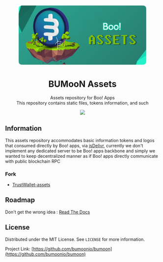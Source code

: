 <!-- PROJECT SHIELDS -->
<!--
*** I'm using markdown "reference style" links for readability.
*** Reference links are enclosed in brackets [ ] instead of parentheses ( ).
*** See the bottom of this document for the declaration of the reference variables
*** for contributors-url, forks-url, etc. This is an optional, concise syntax you may use.
*** https://www.markdownguide.org/basic-syntax/#reference-style-links
-->





<!-- PROJECT LOGO -->

<p align="center">
  <a href="https://github.com/bumoonio/bumoon-assets">
    <img src="bumoon-asset.png" alt="Logo" width="433" height="200">
  </a>

  <h1 style="font-weight:bold" align="center">BUMooN Assets</h1>

  <p align="center">
    Assets repository for Boo! Apps <br> This repository contains static files, tokens information, and such
  
  </p>
</p>
 
 <p align="center">
  <img src="https://github.com/trustwallet/assets/workflows/Check/badge.svg">
</p>


## Information

This assets repository accommodates basic information tokens and logos that consumed directly by Boo! apps,
via <a href="https://jsdelivr.com">jsDelivr</a>, currently we don't implement any dedicated server to be Boo! apps backbone
and simply we wanted to keep decentralized manner as if Boo! apps directly communicate with public blockchain RPC

### Fork

* [TrustWallet-assets](https://github.com/trustwallet/assets)

## Roadmap

Don't get the wrong idea : [Read The Docs](https://bumoon.io/BUMooN%20Whitepaper.pdf)



<!-- CONTRIBUTING -->
<!-- ## Contributing

Contributions are what make the open source community such an amazing place to be learn, inspire, and create. Any contributions you make are **greatly appreciated**.

1. Fork the Project
2. Create your Feature Branch (`git checkout -b feature/AmazingFeature`)
3. Commit your Changes (`git commit -m 'Add some AmazingFeature'`)
4. Push to the Branch (`git push origin feature/AmazingFeature`)
5. Open a Pull Request -->



<!-- LICENSE -->
## License

Distributed under the MIT License. See `LICENSE` for more information.




Project Link: [https://github.com/bumoonio/bumoon](https://github.com/bumoonio/bumoon)



<!-- ACKNOWLEDGEMENTS -->
<!-- ## Acknowledgements

* []()
* []()
* []() -->





<!-- MARKDOWN LINKS & IMAGES -->
<!-- https://www.markdownguide.org/basic-syntax/#reference-style-links -->
<!-- [contributors-shield]: https://img.shields.io/github/contributors/github_username/repo.svg?style=for-the-badge -->
[contributors-url]: https://github.com/bumoonio/bumoon/graphs/contributors
<!-- [forks-shield]: https://img.shields.io/github/forks/github_username/repo.svg?style=for-the-badge
[forks-url]: https://github.com/github_username/repo/network/members
[stars-shield]: https://img.shields.io/github/stars/github_username/repo.svg?style=for-the-badge
[stars-url]: https://github.com/github_username/repo/stargazers
[issues-shield]: https://img.shields.io/github/issues/github_username/repo.svg?style=for-the-badge
[issues-url]: https://github.com/github_username/repo/issues
[license-shield]: https://img.shields.io/github/license/github_username/repo.svg?style=for-the-badge
[license-url]: https://github.com/github_username/repo/blob/master/LICENSE.txt
[linkedin-shield]: https://img.shields.io/badge/-LinkedIn-black.svg?style=for-the-badge&logo=linkedin&colorB=555 -->
[linkedin-url]: https://www.linkedin.com/company/bumoon/mycompany/
